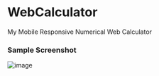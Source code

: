 # WebCalculator
 My Mobile Responsive Numerical Web Calculator
<h3>Sample Screenshot</h3>

![image](https://github.com/user-attachments/assets/ed485381-ed18-4d22-980f-218744ea7a77)
